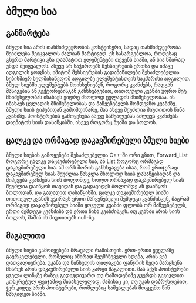 # ბმული სია

## განმარტება
ბმული სია არის თანმიმდევრობის კონტეინერი, სადაც თანმიმდევრობა შეიძლება შეიცვალოს ძალიან მარტივად. ეს სასარგებლოა, როდესაც გსურთ მარტივი გზა დაამატოთ ელემენტები თქვენს სიაში, ან სია ხშირად უნდა შეიცვალოს. ასევე არ საჭიროებს მეხსიერების ერთსა და იმავე ადგილას ყოფნას, ამიტომ მეხსიერების გადანაწილება შესაძლებელია ნებისმიერ ხელმისაწვდომ ადგილზე ელემენტისთვის საკმარისი ადგილით. ბმულ სიებში ელემენტებს მოიხსენიებენ, როგორც კვანძებს, რადგან მასივების ან ვექტორებისგან განსხვავებით, თითოეული კვანძი უფრო მეტ მნიშვნელობას ინახავს ვიდრე მხოლოდ ცვლადის მნიშვნელობაა. ის ინახავს ცვლადის მნიშვნელობას და მაჩვენებელს მომდევნო კვანძზე. ბმული სიის ტიპებიდან გამომდინარე, მას ასევე შეუძლია მიუთითოს წინა კვანძზე. პოინტერების გამოყენება ასევე საშუალებას აძლევს კვანძებს დაემატოს სიის დასაწყისში, ისევე როგორც შუაში და ბოლოს.

## ცალკე და ორმაგად დაკავშირებული ბმული სიები
ბმული სიების გამოყენება შესაძლებელია C++-ში ორი გზით, Forward_List როგორც ცალკე დაკავშირებული სია, ან List როგორც ორმაგად დაკავშირებული სია. ამ ორს შორის განსხვავება ისაა, რომ ერთჯერად დაკავშირებულ სიას შეუძლია წასვლა მხოლოდ სიის დასაწყისიდან და მიჰყვება კვანძებს სიის ბოლომდე, ხოლო ორმაგად დაკავშირებულ სიას შეუძლია დაიწყოს თავიდან და გადავიდეს ბოლომდე ან დაიწყოს ბოლოდან. და გადადით დასაწყისში. ცალკე დაკავშირებულ სიაში თითოეულ კვანძს უჭირავს ერთი მაჩვენებელი შემდეგი კვანძისკენ, მაგრამ ორმაგად დაკავშირებულ სიაში ყოველი კვანძი ფლობს ორ მაჩვენებელს, ერთი შემდეგი კვანძისა და ერთი წინა კვანძისკენ. თუ კვანძი არის სიის ბოლოს, მაშინ ის მიუთითებს null-ზე.

## მაგალითი
ბმული სიები გამოიყენება მრავალი რამისთვის. ერთ-ერთი ყველაზე გავრცელებული, რომელიც ხშირად შეუმჩნეველი ხდება, არის ვებ დათვალიერება. უკანა და წინსვლის ღილაკები ფანჯრის ზედა მარცხენა მხარეს არის დაკავშირებული სიის კარგი მაგალითი. მას აქვს პოინტერები ყველა ლინკზე რაზეც გადავდივართ თუ რამოდენიმე გვერდს გავივლით კონკრეტულ ფეიჯამდე მისასვლელად. მაშინაც კი, თუ უკან დაბრუნდებით, ჯერ კიდევ არის პოინტერები, რომლებიც საშუალებას მოგცემთ წინ წახვიდეთ სიაში.
